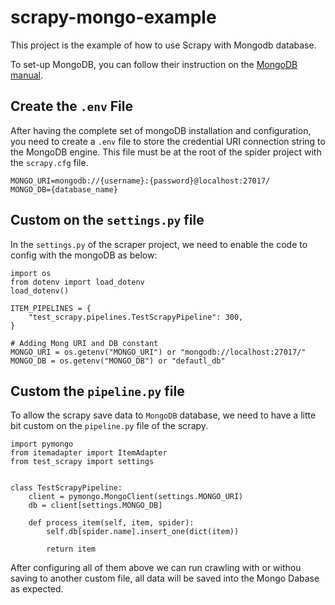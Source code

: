 # scrapy-mongo-example
This project is the example of how to use Scrapy with Mongodb database.

To set-up MongoDB, you can follow their instruction on the [MongoDB manual](https://www.mongodb.com/docs/manual/installation/).

## Create the `.env` File

After having the complete set of mongoDB installation and configuration, you need to create a `.env` file to store the credential URI connection string to the MongoDB engine. This file must be at the root of the spider project with the `scrapy.cfg` file.

    MONGO_URI=mongodb://{username}:{password}@localhost:27017/
    MONGO_DB={database_name}


## Custom on the `settings.py` file

In the `settings.py` of the scraper project, we need to enable the code to config with the mongoDB as below:

    import os
    from dotenv import load_dotenv
    load_dotenv()

    ITEM_PIPELINES = {
        "test_scrapy.pipelines.TestScrapyPipeline": 300,
    }

    # Adding Mong URI and DB constant
    MONGO_URI = os.getenv("MONGO_URI") or "mongodb://localhost:27017/"
    MONGO_DB = os.getenv("MONGO_DB") or "defautl_db"

## Custom the `pipeline.py` file
To allow the scrapy save data to `MongoDB` database, we need to have a litte bit custom on the `pipeline.py` file of the scrapy.

    import pymongo
    from itemadapter import ItemAdapter
    from test_scrapy import settings


    class TestScrapyPipeline:
        client = pymongo.MongoClient(settings.MONGO_URI)
        db = client[settings.MONGO_DB]

        def process_item(self, item, spider):
            self.db[spider.name].insert_one(dict(item))

            return item

After configuring all of them above we can run crawling with or withou saving to another custom file, all data will be saved into the Mongo Dabase as expected.
